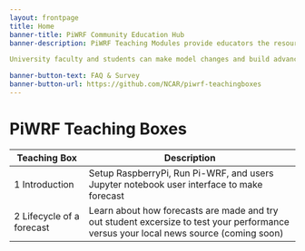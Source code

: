 ```yaml
---
layout: frontpage
title: Home
banner-title: PiWRF Community Education Hub
banner-description: PiWRF Teaching Modules provide educators the resources they need to teach and develop PiWRF modules for middle and high school Earth Science Curricula.

University faculty and students can make model changes and build advanced modules. 

banner-button-text: FAQ & Survey
banner-button-url: https://github.com/NCAR/piwrf-teachingboxes
---
```


# PiWRF Teaching Boxes

| Teaching Box | Description |
| ----------- | ----------- |
| 1     Introduction| Setup RaspberryPi, Run Pi-WRF, and users Jupyter notebook user interface to make forecast|
| 2     Lifecycle of a forecast| Learn about how forecasts are made and try out student excersize to test your performance versus your local news source (coming soon)|
